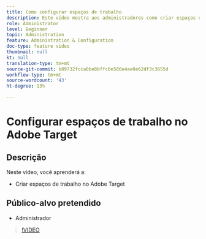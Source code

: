 ```yaml
---
title: Como configurar espaços de trabalho
description: Este vídeo mostra aos administradores como criar espaços de trabalho no Adobe Target.
role: Administrator
level: Beginner
topic: Administration
feature: Administration & Configuration
doc-type: feature video
thumbnail: null
kt: null
translation-type: tm+mt
source-git-commit: b89732fcca0be8bffc6e580e4ae0e62df3c3655d
workflow-type: tm+mt
source-wordcount: '43'
ht-degree: 13%

---
```



# Configurar espaços de trabalho no Adobe Target

## Descrição

Neste vídeo, você aprenderá a:

* Criar espaços de trabalho no Adobe Target

## Público-alvo pretendido

* Administrador

>[!VIDEO](https://video.tv.adobe.com/v/19463/?quality=12)